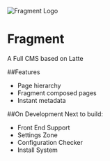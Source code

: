 ![Fragment Logo](https://github.com/menendezpoo/Fragment/raw/master/latte/fragment/support/imgs/fragment-logo.png)
# Fragment
A Full CMS based on Latte

##Features

- Page hierarchy
- Fragment composed pages
- Instant metadata


##On Development
Next to build: 
- Front End Support
- Settings Zone
- Configuration Checker
- Install System

